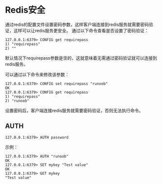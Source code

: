 # Redis安全
通过redis的配置文件设置密码参数，这样客户端连接到redis服务就需要密码验证，这样可以让redis服务更安全。
通过以下命令查看是否设置了密码验证：

```
127.0.0.1:6379> CONFIG get requirepass
1) "requirepass"
2) ""

```
默认情况下requirepass参数是空的，这就意味着无需通过密码验证就可以连接到redis服务。

可以通过以下命令来修改该参数：

```
127.0.0.1:6379> CONFIG set requirepass "runoob"
OK
127.0.0.1:6379> CONFIG get requirepass
1) "requirepass"
2) "runoob"
```

设置密码后，客户端连接redis服务就需要密码验证，否则无法执行命令。

## AUTH

```
127.0.0.1:6379> AUTH password
```

示例：

```
127.0.0.1:6379> AUTH "runoob"
OK
127.0.0.1:6379> SET mykey "Test value"
OK
127.0.0.1:6379> GET mykey
"Test value"
```
